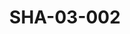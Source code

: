 ---
pid: SHA-03-002
title: SHA-03-002
language: ar
original_label: 
rights: شرحبيل احمد
location_of_original: شرحبيل احمد
photographer_or_studio: استوديو الفريد
scanned_from: photograph 6.5 by 10
_date: December, 1971
location: بحري، المزاد
description: شرحبيل احمد
additional_notes: 
permission_display: 'yes'
on_server: 'no'
on_website: 'no'
permalink: /photopages/ar/SHA-03-002.html
layout: photo-page
---